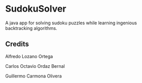 # SudokuSolver
A java app for solving sudoku puzzles while learning ingenious backtracking algorithms.

## Credits

Alfredo Lozano Ortega

Carlos Octavio Ordaz Bernal

Guillermo Carmona Olivera
